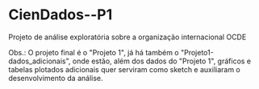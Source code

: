 # CienDados--P1

Projeto de análise exploratória sobre a organização internacional OCDE

Obs.: O projeto final é o "Projeto 1", já há também o "Projeto1-dados_adicionais", onde estão, além dos dados do "Projeto 1", gráficos e tabelas plotados adicionais quer serviram como sketch e auxiliaram o desenvolvimento da análise.
